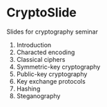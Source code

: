 # CryptoSlide
Slides for cryptography seminar

1. Introduction
2. Characted encoding
3. Classical ciphers
4. Symmetric-key cryptography
5. Public-key cryptography
6. Key exchange protocols
7. Hashing
8. Steganography
